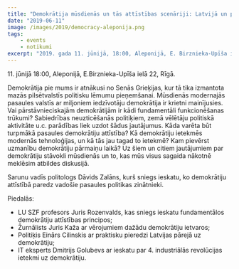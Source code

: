 ```yaml
---
title: "Demokrātija mūsdienās un tās attīstības scenāriji: Latvijā un pasaulē"
date: "2019-06-11"
image: /images/2019/democracy-aleponija.png
tags:
    - events
    - notikumi
excerpt: "2019. gada 11. jūnijā, 18:00, Aleponijā, E. Birznieka-Upīša ielā 22, Rīgā. Vai pārstāvnieciskajām demokrātijām ir kādi fundamentāli funkcionēšanas trūkumi? Kāda varēta būt turpmākā pasaules demokrātiju attīstība?"
---
```


11\. jūnijā 18:00, Aleponijā, E.Birznieka-Upīša ielā 22, Rīgā.

Demokrātija pie mums ir atnākusi no Senās Grieķijas, kur tā tika izmantota mazās pilsētvalstīs politisku lēmumu pieņemšanai. Mūsdienās modernajās pasaules valstīs ar miljoniem iedzīvotāju demokrātija ir krietni mainījusies. Vai pārstāvnieciskajām demokrātijām ir kādi fundamentāli funkcionēšanas trūkumi? Sabiedrības neuzticēšanās politiķiem, zemā vēlētāju politiskā aktivitāte u.c. parādības liek uzdot šādus jautājumus. Kāda varēta būt turpmākā pasaules demokrātiju attīstība? Kā demokrātiju ietekmēs modernās tehnoloģijas, un kā tās jau tagad to ietekmē? Kam pievērst uzmanību demokrātiju pārmaiņu laikā? Uz šiem un citiem jautājumiem par demokrātiju stāvokli mūsdienās un to, kas mūs visus sagaida nākotnē meklēsim atbildes diskusijā.

Sarunu vadīs politologs Dāvids Zalāns, kurš sniegs ieskatu, ko demokrātiju attīstībā paredz vadošie pasaules politikas zinātnieki.

Piedalās:

- LU SZF profesors Juris Rozenvalds, kas sniegs ieskatu fundamentālos demokrātiju attīstības principos;
- Žurnālists Juris Kaža ar vērojumiem dažādu demokrātiju ietvaros;
- Politiķis Einārs Cilinskis ar praktisku pieredzi Latvijas pārejā uz demokrātiju;
- IT eksperts Dmitrijs Golubevs ar ieskatu par 4. industriālās revolūcijas ietekmi uz demokrātiju.
